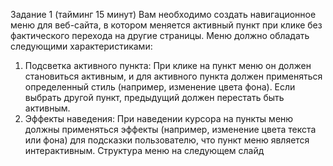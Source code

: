 Задание 1 (тайминг 15 минут)
Вам необходимо создать навигационное меню для веб-сайта, в
котором меняется активный пункт при клике без фактического
перехода на другие страницы. Меню должно обладать следующими
характеристиками:
1. Подсветка активного пункта: При клике на пункт меню он
должен становиться активным, и для активного пункта должен
применяться определенный стиль (например, изменение цвета
фона). Если выбрать другой пункт, предыдущий должен
перестать быть активным.
2. Эффекты наведения: При наведении курсора на пункты меню
должны применяться эффекты (например, изменение цвета
текста или фона) для подсказки пользователю, что пункт меню
является интерактивным.
Структура меню на следующем слайд